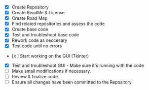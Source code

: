 - [x] Create Repository
- [x] Create ReadMe & License
- [x] Create Road Map
- [x] Find related repositories and assess the code
- [x] Create base code
- [x] Test and troubleshoot base code
- [x] Rework code as neccesary
- [x] Test code until no errors
- [x ] Start working on the GUI (Tkinter)
- [x] Test and troubleshoot GUI - Make sure it's running with the code
- [ ] Make small modifications if necessary.
- [ ] Review & finalize code.
- [ ] Ensure all changes have been committed to the Repository

